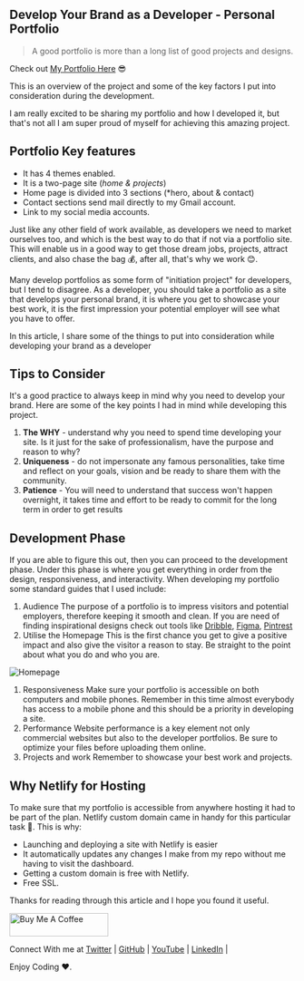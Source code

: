 ## Develop Your Brand as a Developer - Personal Portfolio

> A good portfolio is more than a long list of good projects and designs.

Check out [My Portfolio Here](https://larymak.netlify.app/) 😎 <br>  

This is an overview of the project and some of the key factors I put into consideration during the development.

I am really excited to be sharing my portfolio and how I developed it, but that's not all I am super proud of myself for achieving this amazing project.

## Portfolio Key features
* It has 4 themes enabled.
* It is a two-page site (*home & projects*)
* Home page is divided into 3 sections (*hero, about & contact)
* Contact sections send mail directly to my Gmail account.
* Link to my social media accounts.

Just like any other field of work available, as developers we need to market ourselves too, and which is the best way to do that if not via a portfolio site. This will enable us in a good way to get those dream jobs, projects, attract clients, and also chase the bag 💰, after all, that's why we work 😊.

Many develop portfolios as some form of "initiation project" for developers, but I tend to disagree. As a developer, you should take a portfolio as a site that develops your personal brand, it is where you get to showcase your best work, it is the first impression your potential employer will see what you have to offer.

In this article, I share some of the things to put into consideration while developing your brand as a developer

## Tips to Consider 
It's a good practice to always keep in mind why you need to develop your brand. Here are some of the key points I had in mind while developing this project.

1. **The WHY** - understand why you need to spend time developing your site. Is it just for the sake of professionalism, have the purpose and reason to why?
1. **Uniqueness** - do not impersonate any famous personalities, take time and reflect on your goals, vision and be ready to share them with the community.
1. **Patience** - You will need to understand that success won't happen overnight, it takes time and effort to be ready to commit for the long term in order to get results

## Development Phase
If you are able to figure this out, then you can proceed to the development phase. Under this phase is where you get everything in order from the design, responsiveness, and interactivity. When developing my portfolio some standard guides that I used include:

1. Audience 
The purpose of a portfolio is to impress visitors and potential employers, therefore keeping it smooth and clean. If you are need of finding inspirational designs check out tools like [Dribble](https://dribbble.com/), [Figma](https://www.figma.com/), [Pintrest](https://www.pinterest.com/)
1. Utilise the Homepage
This is the first chance you get to give a positive impact and also give the visitor a reason to stay. Be straight to the point about what you do and who you are.

![Homepage](https://cdn.hashnode.com/res/hashnode/image/upload/v1644304540514/PjkQrHns6.png)
1. Responsiveness
Make sure your portfolio is accessible on both computers and mobile phones. Remember in this time almost everybody has access to a mobile phone and this should be a priority in developing a site.
1. Performance
Website performance is a key element not only commercial websites but also to the developer portfolios. Be sure to optimize your files before uploading them online.
1. Projects and work
Remember to showcase your best work and projects.

## Why Netlify for Hosting
To make sure that my portfolio is accessible from anywhere hosting it had to be part of the plan. Netlify custom domain came in handy for this particular task 🥳. This is why:
* Launching and deploying a site with Netlify is easier
* It automatically updates any changes I make from my repo without me having to visit the dashboard.
* Getting a custom domain is free with Netlify.
* Free SSL.

Thanks for reading through this article and I hope you found it useful.

<a href="https://www.buymeacoffee.com/lary" target="_blank"><img src="https://cdn.buymeacoffee.com/buttons/default-orange.png" alt="Buy Me A Coffee" height="41" width="174"></a>

Connect With me at [Twitter](https://twitter.com/larymak1) | [GitHub](https://github.com/larymak) | [YouTube](https://www.youtube.com/channel/UCrT1ARRZfLOuf6nc_97eXEg) | [LinkedIn](https://www.linkedin.com/in/hillary-nyakundi)  | 

Enjoy Coding ❤.
